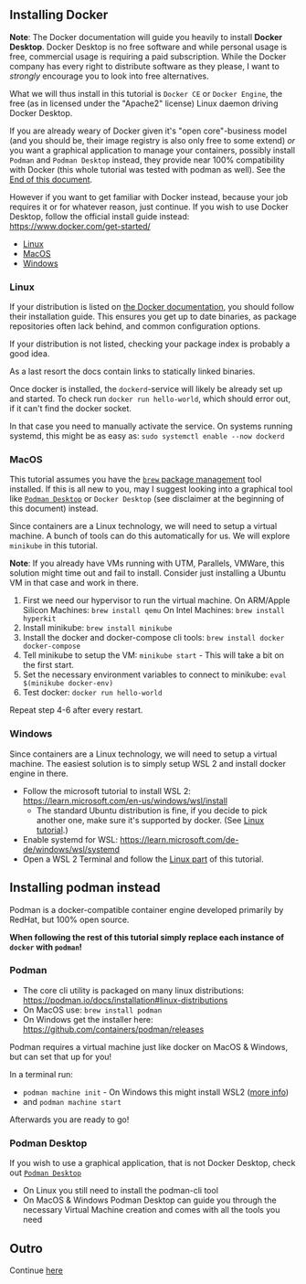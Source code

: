 ## Installing Docker

**Note**: The Docker documentation will guide you heavily to install **Docker Desktop**.
Docker Desktop is no free software and while personal usage is free, commercial usage is requiring a paid subscription.
While the Docker company has every right to distribute software as they please, I want to *strongly* encourage you to look into free alternatives.

What we will thus install in this tutorial is `Docker CE` or `Docker Engine`, the free (as in licensed under the "Apache2" license) Linux daemon driving Docker Desktop.

If you are already weary of Docker given it's "open core"-business model (and you should be, their image registry is also only free to some extend) *or* you want a graphical application
to manage your containers, possibly install `Podman` and `Podman Desktop` instead, they provide near 100% compatibility with Docker (this whole tutorial was tested with podman as well).
See the [End of this document](#installing-podman-instead).

However if you want to get familiar with Docker instead, because your job requires it or for whatever reason, just continue.
If you wish to use Docker Desktop, follow the official install guide instead: https://www.docker.com/get-started/

- [Linux](#linux)
- [MacOS](#macos)
- [Windows](#windows)


### Linux

If your distribution is listed on [the Docker documentation](https://docs.docker.com/engine/install/), you should follow their installation guide.
This ensures you get up to date binaries, as package repositories often lack behind, and common configuration options.

If your distribution is not listed, checking your package index is probably a good idea.

As a last resort the docs contain links to statically linked binaries.

Once docker is installed, the `dockerd`-service will likely be already set up and started.
To check run `docker run hello-world`, which should error out, if it can't find the docker socket.

In that case you need to manually activate the service. On systems running systemd, this might be as easy as: `sudo systemctl enable --now dockerd`

### MacOS

This tutorial assumes you have the [`brew` package management](https://brew.sh) tool installed.
If this is all new to you, may I suggest looking into a graphical tool like [`Podman Desktop`](#podman-desktop)
or `Docker Desktop` (see disclaimer at the beginning of this document) instead.

Since containers are a Linux technology, we will need to setup a virtual machine.
A bunch of tools can do this automatically for us. We will explore `minikube` in this tutorial.

**Note**: If you already have VMs running with UTM, Parallels, VMWare, this solution might time out and fail to install.
Consider just installing a Ubuntu VM in that case and work in there.

1. First we need our hypervisor to run the virtual machine.
   On ARM/Apple Silicon Machines: `brew install qemu`
   On Intel Machines: `brew install hyperkit`
2. Install minikube: `brew install minikube`
3. Install the docker and docker-compose cli tools: `brew install docker docker-compose`
4. Tell minikube to setup the VM: `minikube start` - This will take a bit on the first start.
5. Set the necessary environment variables to connect to minikube: `eval $(minikube docker-env)`
6. Test docker: `docker run hello-world`

Repeat step 4-6 after every restart.

### Windows

Since containers are a Linux technology, we will need to setup a virtual machine.
The easiest solution is to simply setup WSL 2 and install docker engine in there.

- Follow the microsoft tutorial to install WSL 2: https://learn.microsoft.com/en-us/windows/wsl/install
  - The standard Ubuntu distribution is fine, if you decide to pick another one, make sure it's supported by docker. (See [Linux tutorial](#linux).)
- Enable systemd for WSL: https://learn.microsoft.com/de-de/windows/wsl/systemd
- Open a WSL 2 Terminal and follow the [Linux part](#linux) of this tutorial.


## Installing podman instead

Podman is a docker-compatible container engine developed primarily by RedHat, but 100% open source.

**When following the rest of this tutorial simply replace each instance of `docker` with `podman`!**

### Podman

- The core cli utility is packaged on many linux distributions: https://podman.io/docs/installation#linux-distributions
- On MacOS use: `brew install podman`
- On Windows get the installer here: https://github.com/containers/podman/releases

Podman requires a virtual machine just like docker on MacOS & Windows, but can set that up for you!

In a terminal run:
- `podman machine init` - On Windows this might install WSL2 ([more info](https://github.com/containers/podman/blob/main/docs/tutorials/podman-for-windows.md))
- and `podman machine start`

Afterwards you are ready to go!

### Podman Desktop

If you wish to use a graphical application, that is not Docker Desktop, check out [`Podman Desktop`](https://podman-desktop.io/)

- On Linux you still need to install the podman-cli tool
- On MacOS & Windows Podman Desktop can guide you through the necessary Virtual Machine creation and comes with all the tools you need

## Outro

Continue [here](1-database.md)
